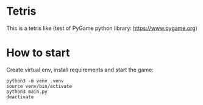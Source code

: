 # Tetris

This is a tetris like (test of PyGame python library: https://www.pygame.org)

# How to start

Create virtual env, install requirements and start the game: 

```
python3 -m venv .venv
source venv/bin/activate
python3 main.py
deactivate
```
